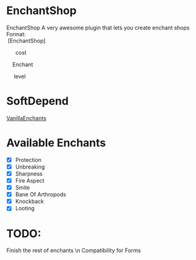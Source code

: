# EnchantShop
EnchantShop 
A very awesome plugin that lets you create enchant shops 
Format:  
   [EnchantShop] 
   
       cost 
       
     Enchant 
      
      level

# SoftDepend
[VanillaEnchants](https://github.com/TheAz928/VanillaEnchantments/)

# Available Enchants
- [x] Protection
- [x] Unbreaking
- [x] Sharpness
- [x] Fire Aspect
- [x] Smite
- [x] Bane Of Arthropods
- [x] Knockback
- [x] Looting

# TODO:
Finish the rest of enchants \n
Compatibility for Forms

